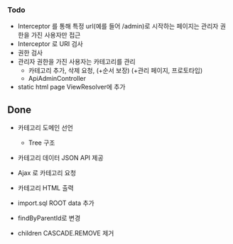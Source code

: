 ### Todo

- Interceptor 를 통해 특정 url(예를 들어 /admin)로 시작하는 페이지는 관리자 권한을 가진 사용자만 접근
 - Interceptor 로 URI 검사
 - 권한 검사
-  관리자 권한을 가진 사용자는 카테고리를 관리
    - 카테고리 추가, 삭제 요청, (+순서 보장)
    (+관리 페이지, 프로토타입)
    - ApiAdminController
- static html page ViewResolver에 추가

## Done

- 카테고리 도메인 선언
    - Tree 구조
- 카테고리 데이터 JSON API 제공
- Ajax 로 카테고리 요청 
- 카테고리 HTML 출력

- import.sql ROOT data 추가
- findByParentId로 변경
- children CASCADE.REMOVE 제거 
